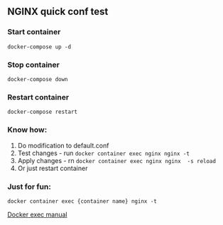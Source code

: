 ## NGINX quick conf test ##

### Start container ###
```docker-compose up -d```

### Stop container ###
```docker-compose down```

### Restart container ###
```docker-compose restart```

### Know how: ###
1. Do modification to default.conf
2. Test changes - run ```docker container exec nginx nginx -t```
3. Apply changes - rn ```docker container exec nginx nginx  -s reload```
4. Or just restart container



### Just for fun: ###
```docker container exec {container name} nginx -t```

[Docker exec manual](https://docs.docker.com/engine/reference/commandline/exec/)